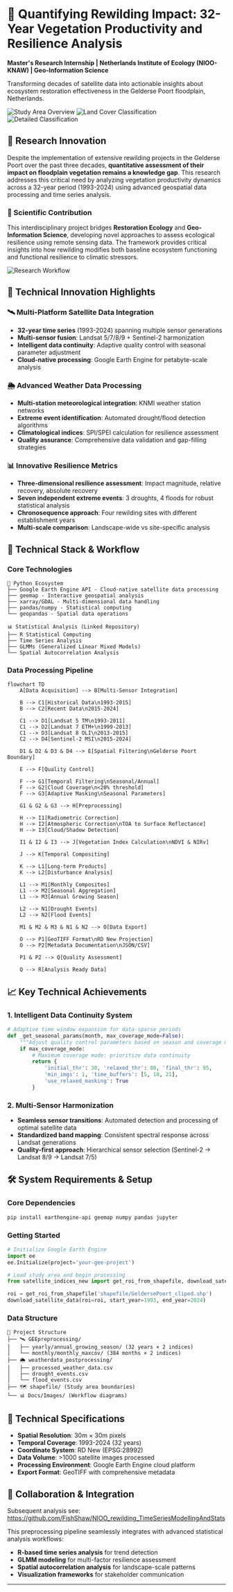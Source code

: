 # 🌿 Quantifying Rewilding Impact: 32-Year Vegetation Productivity and Resilience Analysis

**Master's Research Internship | Netherlands Institute of Ecology (NIOO-KNAW) | Geo-Information Science**

Transforming decades of satellite data into actionable insights about ecosystem restoration effectiveness in the Gelderse Poort floodplain, Netherlands.

![Study Area Overview](Docs/Images/study_area.png)
![Land Cover Classification](Docs/Images/layouot_classification.png)
![Detailed Classification](Docs/Images/layout_classification_zoomin.png)

## 🎯 Research Innovation

Despite the implementation of extensive rewilding projects in the Gelderse Poort over the past three decades, **quantitative assessment of their impact on floodplain vegetation remains a knowledge gap**. This research addresses this critical need by analyzing vegetation productivity dynamics across a 32-year period (1993-2024) using advanced geospatial data processing and time series analysis.

### 🔬 Scientific Contribution
This interdisciplinary project bridges **Restoration Ecology** and **Geo-Information Science**, developing novel approaches to assess ecological resilience using remote sensing data. The framework provides critical insights into how rewilding modifies both baseline ecosystem functioning and functional resilience to climatic stressors.

![Research Workflow](Docs/Images/workflow.png)

## 🚀 Technical Innovation Highlights

### 🛰️ **Multi-Platform Satellite Data Integration**
- **32-year time series** (1993-2024) spanning multiple sensor generations
- **Multi-sensor fusion**: Landsat 5/7/8/9 + Sentinel-2 harmonization
- **Intelligent data continuity**: Adaptive quality control with seasonal parameter adjustment
- **Cloud-native processing**: Google Earth Engine for petabyte-scale analysis

### 🌦️ **Advanced Weather Data Processing**
- **Multi-station meteorological integration**: KNMI weather station networks
- **Extreme event identification**: Automated drought/flood detection algorithms
- **Climatological indices**: SPI/SPEI calculation for resilience assessment
- **Quality assurance**: Comprehensive data validation and gap-filling strategies

### 📊 **Innovative Resilience Metrics**
- **Three-dimensional resilience assessment**: Impact magnitude, relative recovery, absolute recovery
- **Seven independent extreme events**: 3 droughts, 4 floods for robust statistical analysis
- **Chronosequence approach**: Four rewilding sites with different establishment years
- **Multi-scale comparison**: Landscape-wide vs site-specific analysis


## 🔧 Technical Stack & Workflow

### **Core Technologies**
```
🐍 Python Ecosystem
├── Google Earth Engine API - Cloud-native satellite data processing
├── geemap - Interactive geospatial analysis
├── xarray/GDAL - Multi-dimensional data handling
├── pandas/numpy - Statistical computing
└── geopandas - Spatial data operations

📊 Statistical Analysis (Linked Repository)
├── R Statistical Computing
├── Time Series Analysis
├── GLMMs (Generalized Linear Mixed Models)
└── Spatial Autocorrelation Analysis
```

### **Data Processing Pipeline**

```mermaid
flowchart TD
    A[Data Acquisition] --> B[Multi-Sensor Integration]
    
    B --> C1[Historical Data\n1993-2015]
    B --> C2[Recent Data\n2015-2024]
    
    C1 --> D1[Landsat 5 TM\n1993-2011]
    C1 --> D2[Landsat 7 ETM+\n1999-2013]
    C1 --> D3[Landsat 8 OLI\n2013-2015]
    C2 --> D4[Sentinel-2 MSI\n2015-2024]
    
    D1 & D2 & D3 & D4 --> E[Spatial Filtering\nGelderse Poort Boundary]
    
    E --> F[Quality Control]
    
    F --> G1[Temporal Filtering\nSeasonal/Annual]
    F --> G2[Cloud Coverage\n<20% threshold]
    F --> G3[Adaptive Masking\nSeasonal Parameters]
    
    G1 & G2 & G3 --> H[Preprocessing]
    
    H --> I1[Radiometric Correction]
    H --> I2[Atmospheric Correction\nTOA to Surface Reflectance]
    H --> I3[Cloud/Shadow Detection]
    
    I1 & I2 & I3 --> J[Vegetation Index Calculation\nNDVI & NIRv]
    
    J --> K[Temporal Compositing]
    
    K --> L1[Long-term Products]
    K --> L2[Disturbance Analysis]
    
    L1 --> M1[Monthly Composites]
    L1 --> M2[Seasonal Aggregation]
    L1 --> M3[Annual Growing Season]
    
    L2 --> N1[Drought Events]
    L2 --> N2[Flood Events]
    
    M1 & M2 & M3 & N1 & N2 --> O[Data Export]
    
    O --> P1[GeoTIFF Format\nRD New Projection]
    O --> P2[Metadata Documentation\nJSON/CSV]
    
    P1 & P2 --> Q[Quality Assessment]
    
    Q --> R[Analysis Ready Data]
```

## 📈 Key Technical Achievements

### **1. Intelligent Data Continuity System**
```python
# Adaptive time window expansion for data-sparse periods
def _get_seasonal_params(month, max_coverage_mode=False):
    """Adjust quality control parameters based on season and coverage mode"""
    if max_coverage_mode:
        # Maximum coverage mode: prioritize data continuity
        return {
            'initial_thr': 30, 'relaxed_thr': 80, 'final_thr': 95,
            'min_imgs': 1, 'time_buffers': [5, 10, 21],
            'use_relaxed_masking': True
        }
```

### **2. Multi-Sensor Harmonization**
- **Seamless sensor transitions**: Automated detection and processing of optimal satellite data
- **Standardized band mapping**: Consistent spectral response across Landsat generations
- **Quality-first approach**: Hierarchical sensor selection (Sentinel-2 → Landsat 8/9 → Landsat 7/5)

## 🛠️ System Requirements & Setup

### **Core Dependencies**
```bash
pip install earthengine-api geemap numpy pandas jupyter
```

### **Getting Started**
```python
# Initialize Google Earth Engine
import ee
ee.Initialize(project='your-gee-project')

# Load study area and begin processing
from satellite_indices_new import get_roi_from_shapefile, download_satellite_data

roi = get_roi_from_shapefile('shapefile/GeldersePoort_cliped.shp')
download_satellite_data(roi=roi, start_year=1993, end_year=2024)
```

### **Data Structure**
```
📁 Project Structure
├── 🛰️ GEEpreprocessing/
│   ├── yearly/annual_growing_season/ (32 years × 2 indices)
│   └── monthly/monthly_maxcov/ (384 months × 2 indices)
├── 🌦️ weatherdata_postprocessing/
│   ├── processed_weather_data.csv
│   ├── drought_events.csv
│   └── flood_events.csv
├── 🗺️ shapefile/ (Study area boundaries)
└── 📊 Docs/Images/ (Workflow diagrams)
```

## 🔬 Technical Specifications

- **Spatial Resolution**: 30m × 30m pixels
- **Temporal Coverage**: 1993-2024 (32 years)
- **Coordinate System**: RD New (EPSG:28992)
- **Data Volume**: >1000 satellite images processed
- **Processing Environment**: Google Earth Engine cloud platform
- **Export Format**: GeoTIFF with comprehensive metadata

## 🤝 Collaboration & Integration
Subsequent analysis see:  https://github.com/FishShaw/NIOO_rewilding_TimeSeriesModellingAndStats

This preprocessing pipeline seamlessly integrates with advanced statistical analysis workflows:
- **R-based time series analysis** for trend detection
- **GLMM modeling** for multi-factor resilience assessment
- **Spatial autocorrelation analysis** for landscape-scale patterns
- **Visualization frameworks** for stakeholder communication

---

